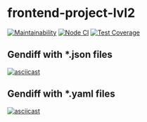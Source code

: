 # frontend-project-lvl2
[![Maintainability](https://api.codeclimate.com/v1/badges/00e32e6f7a722adcacf4/maintainability)](https://codeclimate.com/github/looleeluu/frontend-project-lvl2/maintainability)
[![Node CI](https://github.com/looleeluu/frontend-project-lvl2/workflows/Node%20CI/badge.svg?event=push)](https://github.com/looleeluu/frontend-project-lvl2/actions)
[![Test Coverage](https://api.codeclimate.com/v1/badges/00e32e6f7a722adcacf4/test_coverage)](https://codeclimate.com/github/looleeluu/frontend-project-lvl2/test_coverage)

## Gendiff with *.json files
[![asciicast](https://asciinema.org/a/357028.svg)](https://asciinema.org/a/357028)

## Gendiff with *.yaml files
[![asciicast](https://asciinema.org/a/358256.svg)](https://asciinema.org/a/358256)
